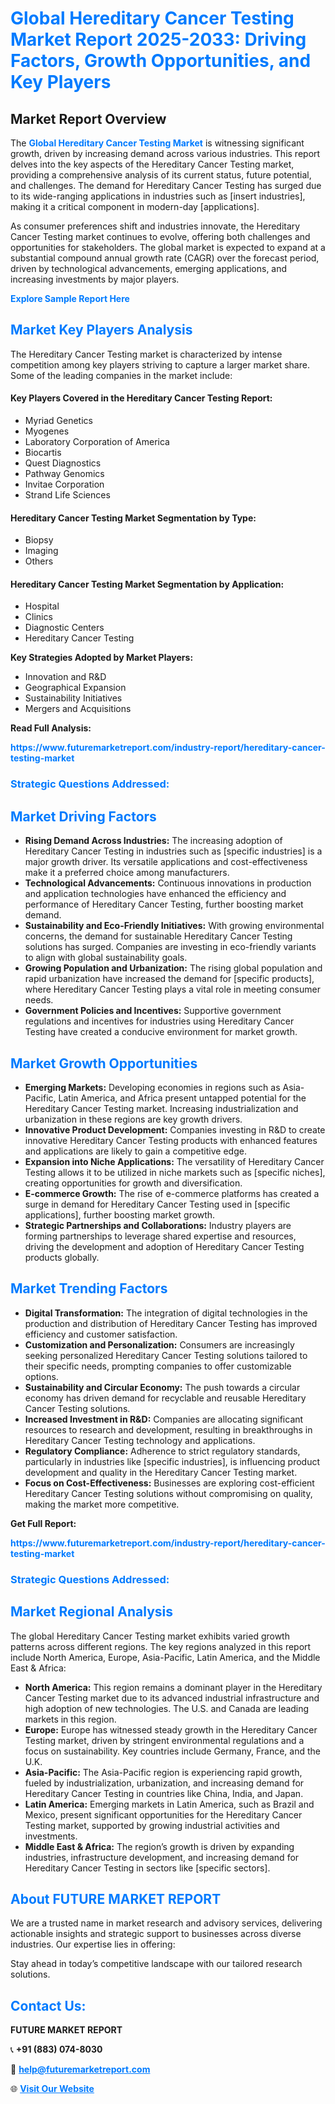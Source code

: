 <h1 style="color: #007BFF;">Global Hereditary Cancer Testing Market Report 2025-2033: Driving Factors, Growth Opportunities, and Key Players</h1>

<section id="overview">
<h2>Market Report Overview</h2>
<p>The <a href="https://www.futuremarketreport.com/industry-report/hereditary-cancer-testing-market" style="color: #007BFF; text-decoration: none;"><strong>Global Hereditary Cancer Testing Market</strong></a> is witnessing significant growth, driven by increasing demand across various industries. This report delves into the key aspects of the Hereditary Cancer Testing market, providing a comprehensive analysis of its current status, future potential, and challenges. The demand for Hereditary Cancer Testing has surged due to its wide-ranging applications in industries such as [insert industries], making it a critical component in modern-day [applications].</p>
<p>As consumer preferences shift and industries innovate, the Hereditary Cancer Testing market continues to evolve, offering both challenges and opportunities for stakeholders. The global market is expected to expand at a substantial compound annual growth rate (CAGR) over the forecast period, driven by technological advancements, emerging applications, and increasing investments by major players.</p>
</section>

<section id="overview">
<p><a href="https://www.futuremarketreport.com/request-sample/reportId=112532" style="color: #007BFF; text-decoration: none;"><strong>Explore Sample Report Here</strong></a></p>
</section>

<section id="key-players">
<h2 style="color: #007BFF;">Market Key Players Analysis</h2>
<p>The Hereditary Cancer Testing market is characterized by intense competition among key players striving to capture a larger market share. Some of the leading companies in the market include:</p>
<h4>Key Players Covered in the Hereditary Cancer Testing Report:</h4>
<ul><li>Myriad Genetics</li><li>Myogenes</li><li>Laboratory Corporation of America</li><li>Biocartis</li><li>Quest Diagnostics</li><li>Pathway Genomics</li><li>Invitae Corporation</li><li>Strand Life Sciences</li></ul>
<h4>Hereditary Cancer Testing Market Segmentation by Type:</h4>
<ul><li>Biopsy</li><li>Imaging</li><li>Others</li></ul>

<h4>Hereditary Cancer Testing Market Segmentation by Application:</h4>
<ul><li>Hospital</li><li>Clinics</li><li>Diagnostic Centers</li><li>Hereditary Cancer Testing</li></ul>
<p><strong>Key Strategies Adopted by Market Players:</strong></p>
<ul>
<li>Innovation and R&D</li>
<li>Geographical Expansion</li>
<li>Sustainability Initiatives</li>
<li>Mergers and Acquisitions</li>
</ul>
</section>

<section>
<p><strong>Read Full Analysis: </strong></p><a href="https://www.futuremarketreport.com/industry-report/hereditary-cancer-testing-market" style="color: #007BFF; text-decoration: none;"><strong>https://www.futuremarketreport.com/industry-report/hereditary-cancer-testing-market</strong></a>
<h3 style="color: #007BFF;">Strategic Questions Addressed:</h3>
</section>

<section id="driving-factors">
<h2 style="color: #007BFF;">Market Driving Factors</h2>
<ul>
<li><strong>Rising Demand Across Industries:</strong> The increasing adoption of Hereditary Cancer Testing in industries such as [specific industries] is a major growth driver. Its versatile applications and cost-effectiveness make it a preferred choice among manufacturers.</li>
<li><strong>Technological Advancements:</strong> Continuous innovations in production and application technologies have enhanced the efficiency and performance of Hereditary Cancer Testing, further boosting market demand.</li>
<li><strong>Sustainability and Eco-Friendly Initiatives:</strong> With growing environmental concerns, the demand for sustainable Hereditary Cancer Testing solutions has surged. Companies are investing in eco-friendly variants to align with global sustainability goals.</li>
<li><strong>Growing Population and Urbanization:</strong> The rising global population and rapid urbanization have increased the demand for [specific products], where Hereditary Cancer Testing plays a vital role in meeting consumer needs.</li>
<li><strong>Government Policies and Incentives:</strong> Supportive government regulations and incentives for industries using Hereditary Cancer Testing have created a conducive environment for market growth.</li>
</ul>
</section>

<section id="growth-opportunities">
<h2 style="color: #007BFF;">Market Growth Opportunities</h2>
<ul>
<li><strong>Emerging Markets:</strong> Developing economies in regions such as Asia-Pacific, Latin America, and Africa present untapped potential for the Hereditary Cancer Testing market. Increasing industrialization and urbanization in these regions are key growth drivers.</li>
<li><strong>Innovative Product Development:</strong> Companies investing in R&D to create innovative Hereditary Cancer Testing products with enhanced features and applications are likely to gain a competitive edge.</li>
<li><strong>Expansion into Niche Applications:</strong> The versatility of Hereditary Cancer Testing allows it to be utilized in niche markets such as [specific niches], creating opportunities for growth and diversification.</li>
<li><strong>E-commerce Growth:</strong> The rise of e-commerce platforms has created a surge in demand for Hereditary Cancer Testing used in [specific applications], further boosting market growth.</li>
<li><strong>Strategic Partnerships and Collaborations:</strong> Industry players are forming partnerships to leverage shared expertise and resources, driving the development and adoption of Hereditary Cancer Testing products globally.</li>
</ul>
</section>

<section id="trending-factors">
<h2 style="color: #007BFF;">Market Trending Factors</h2>
<ul>
<li><strong>Digital Transformation:</strong> The integration of digital technologies in the production and distribution of Hereditary Cancer Testing has improved efficiency and customer satisfaction.</li>
<li><strong>Customization and Personalization:</strong> Consumers are increasingly seeking personalized Hereditary Cancer Testing solutions tailored to their specific needs, prompting companies to offer customizable options.</li>
<li><strong>Sustainability and Circular Economy:</strong> The push towards a circular economy has driven demand for recyclable and reusable Hereditary Cancer Testing solutions.</li>
<li><strong>Increased Investment in R&D:</strong> Companies are allocating significant resources to research and development, resulting in breakthroughs in Hereditary Cancer Testing technology and applications.</li>
<li><strong>Regulatory Compliance:</strong> Adherence to strict regulatory standards, particularly in industries like [specific industries], is influencing product development and quality in the Hereditary Cancer Testing market.</li>
<li><strong>Focus on Cost-Effectiveness:</strong> Businesses are exploring cost-efficient Hereditary Cancer Testing solutions without compromising on quality, making the market more competitive.</li>
</ul>
</section>

<section>
<p><strong>Get Full Report: </strong></p><a href="https://www.futuremarketreport.com/industry-report/hereditary-cancer-testing-market" style="color: #007BFF; text-decoration: none;"><strong>https://www.futuremarketreport.com/industry-report/hereditary-cancer-testing-market</strong></a>
<h3 style="color: #007BFF;">Strategic Questions Addressed:</h3>
</section>


<section id="regional-analysis">
<h2 style="color: #007BFF;">Market Regional Analysis</h2>
<p>The global Hereditary Cancer Testing market exhibits varied growth patterns across different regions. The key regions analyzed in this report include North America, Europe, Asia-Pacific, Latin America, and the Middle East & Africa:</p>
<ul>
<li><strong>North America:</strong> This region remains a dominant player in the Hereditary Cancer Testing market due to its advanced industrial infrastructure and high adoption of new technologies. The U.S. and Canada are leading markets in this region.</li>
<li><strong>Europe:</strong> Europe has witnessed steady growth in the Hereditary Cancer Testing market, driven by stringent environmental regulations and a focus on sustainability. Key countries include Germany, France, and the U.K.</li>
<li><strong>Asia-Pacific:</strong> The Asia-Pacific region is experiencing rapid growth, fueled by industrialization, urbanization, and increasing demand for Hereditary Cancer Testing in countries like China, India, and Japan.</li>
<li><strong>Latin America:</strong> Emerging markets in Latin America, such as Brazil and Mexico, present significant opportunities for the Hereditary Cancer Testing market, supported by growing industrial activities and investments.</li>
<li><strong>Middle East & Africa:</strong> The region’s growth is driven by expanding industries, infrastructure development, and increasing demand for Hereditary Cancer Testing in sectors like [specific sectors].</li>
</ul>
</section>

<footer>
<h2 style="color: #007BFF;">About FUTURE MARKET REPORT</h2>
<p>We are a trusted name in market research and advisory services, delivering actionable insights and strategic support to businesses across diverse industries. Our expertise lies in offering:</p>

<p>Stay ahead in today’s competitive landscape with our tailored research solutions.</p>

<h2 style="color: #007BFF;">Contact Us:</h2>
<p><strong>FUTURE MARKET REPORT</strong></p>
<p>📞 <strong>+91 (883) 074-8030</strong></p>
<p>📧 <strong><a href="mailto:help@futuremarketreport.com" style="color: #007BFF;">help@futuremarketreport.com</a></strong></p>
<p>🌐 <strong><a href="https://www.futuremarketreport.com/" style="color: #007BFF;">Visit Our Website</a></strong></p>
</footer>